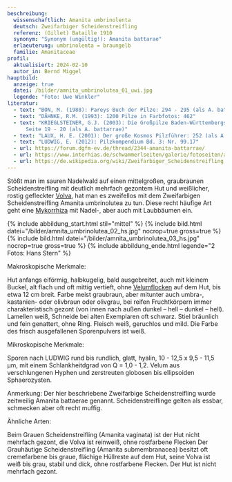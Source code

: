 ```yaml
---
beschreibung:
  wissenschaftlich: Amanita umbrinolenta
  deutsch: Zweifarbiger Scheidenstreifling
  referenz: (Gillet) Bataille 1910
  synonym: "Synonym (ungültig!): Amanita battarae"
  erlaeuterung: umbrinolenta = braungelb
  familie: Amanitaceae
profil:
  aktualisiert: 2024-02-10
  autor_in: Bernd Miggel
hauptbild:
  anzeige: true
  datei: /bilder/amnita_umbrinolutea_01_uwi.jpg
  legende: "Foto: Uwe Winkler"
literatur:
  - text: "BON, M. (1988): Pareys Buch der Pilze: 294 - 295 (als A. battarrae)"
  - text: "DÄHNKE, R.M. (1993): 1200 Pilze in Farbfotos: 462"
  - text: "KRIEGLSTEINER, G.J. (2003): Die Großpilze Baden-Württembergs, Band 4,
      Seite 19 - 20 (als A. battarrae)"
  - text: "LAUX, H. E. (2001): Der große Kosmos Pilzführer: 252 (als A. battarrae)"
  - text: "LUDWIG, E. (2012): Pilzkompendium Bd. 3: Nr. 99.17"
  - url: https://forum.dgfm-ev.de/thread/2344-amanita-battarrae/
  - url: https://www.interhias.de/schwammerlseiten/galerie/fotoseiten/amanita-battarae-1.html
  - url: https://de.wikipedia.org/wiki/Zweifarbiger_Scheidenstreifling
---
```

Stößt man im sauren Nadelwald auf einen mittelgroßen, graubraunen Scheidenstreifling mit deutlich mehrfach gezontem Hut und weißlicher, rostig gefleckter [Volva](Volva "Glossar"), hat man es zweifellos mit dem Zweifarbigen Scheidenstreifling Amanita umbrinolutea zu tun. Diese recht häufige Art geht eine [Mykorrhiza](Mykorrhiza "Glossar") mit Nadel-, aber auch mit Laubbäumen ein.

{% include abbildung_start.html stil="mittel" %}
{% include bild.html datei="/bilder/amnita_umbrinolutea_02_hs.jpg" nocrop=true gross=true %}
{% include bild.html datei="/bilder/amnita_umbrinolutea_03_hs.jpg" nocrop=true gross=true %}
{% include abbildung_ende.html legende="2 Fotos: Hans Stern" %}

Makroskopische Merkmale:

Hut anfangs eiförmig, halbkugelig, bald ausgebreitet, auch mit kleinem Buckel, alt flach und oft mittig vertieft, ohne [Velumflocken](Velum "Glossar") auf dem Hut, bis etwa 12 cm breit. Farbe meist graubraun, aber mitunter auch umbra-, kastanien- oder olivbraun oder olivgrau, bei reifen Fruchtkörpern immer charakteristisch gezont (von innen nach außen dunkel – hell – dunkel – hell). Lamellen weiß, Schneide bei alten Exemplaren oft schwarz. Stiel bräunlich und fein genattert, ohne Ring. Fleisch weiß, geruchlos und mild. Die Farbe des frisch ausgefallenen Sporenpulvers ist weiß.

Mikroskopische Merkmale:

Sporen nach LUDWIG rund bis rundlich, glatt, hyalin, 10 - 12,5 x 9,5 - 11,5 µm, mit einem Schlankheitdgrad von Q = 1,0 - 1,2. Velum aus verschlungenen Hyphen und zerstreuten globosen bis ellipsoiden Sphaerozysten.

Anmerkung: Der hier beschriebene Zweifarbige Scheidenstreifling wurde zeitweilig Amanita battaerae genannt. Scheidenstreiflinge gelten als essbar, schmecken aber oft recht muffig.

Ähnliche Arten:

Beim  Grauen Scheidenstreifling (Amanita vaginata) ist der Hut nicht mehrfach gezont, die Volva ist reinweiß, ohne rostfarbene Flecken
Der Grauhäutige Scheidenstreifling (Amanita submembranacea) besitzt oft cremefarbene bis graue, flächige Hüllreste auf dem Hut, seine Volva ist weiß bis grau, stabil und dick, ohne rostfarbene Flecken. Der Hut ist nicht mehrfach gezont.


